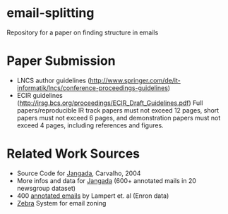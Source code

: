 # email-splitting
Repository for a paper on finding structure in emails

# Paper Submission
- LNCS author guidelines (http://www.springer.com/de/it-informatik/lncs/conference-proceedings-guidelines)
- ECIR guidelines (http://irsg.bcs.org/proceedings/ECIR_Draft_Guidelines.pdf)
Full papers/reproducible IR track papers must not exceed 12 pages, short papers must not exceed 6 pages, and demonstration papers must not exceed 4 pages, including references and figures.

# Related Work Sources
- Source Code for [Jangada](http://www.cs.cmu.edu/~vitor/software/jangada/), Carvalho, 2004
- More infos and data for [Jangada](http://www.cs.cmu.edu/~vitor/codeAndData.html) (600+ annotated mails in 20 newsgroup dataset)
- 400 [annotated emails](http://zebra.thoughtlets.org/data.php) by Lampert et. al (Enron data)
- [Zebra](http://zebra.thoughtlets.org/zoning.php) System for email zoning
